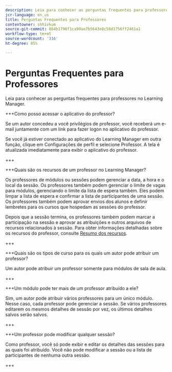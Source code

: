 ```yaml
---
description: Leia para conhecer as perguntas frequentes para professores no Learning Manager.
jcr-language: en_us
title: Perguntas Frequentes para Professores
contentowner: shhivkum
source-git-commit: 864b1796f1ca99ae7b5643e8c58d1756ff2461a1
workflow-type: tm+mt
source-wordcount: '316'
ht-degree: 85%

---
```




# Perguntas Frequentes para Professores

Leia para conhecer as perguntas frequentes para professores no Learning Manager.

+++Como posso acessar o aplicativo do professor?

Se um autor concedeu a você privilégios de professor, você receberá um e-mail juntamente com um link para fazer logon no aplicativo do professor.

Se você já estiver conectado ao aplicativo do Learning Manager em outra função, clique em Configurações de perfil e selecione Professor. A tela é atualizada imediatamente para exibir o aplicativo do professor.

+++

+++Quais são os recursos de um professor no Learning Manager?

Os professores de módulos ou sessões podem gerenciar a data, a hora e o local da sessão. Os professores também podem gerenciar o limite de vagas para módulos, gerenciando o limite da lista de espera também. Eles podem limpar a lista de espera e confirmar a lista de participantes de uma sessão. Os professores também podem aprovar envios dos alunos e definir lembretes para os cursos que hospedam as sessões do professor.

Depois que a sessão termina, os professores também podem marcar a participação na sessão e aprovar as atribuições e outros arquivos de recursos relacionados à sessão. Para obter informações detalhadas sobre os recursos do professor, consulte [Resumo dos recursos](feature-summary/modules.md).

+++

+++Quais são os tipos de curso para os quais um autor pode atribuir um professor?

Um autor pode atribuir um professor somente para módulos de sala de aula.

+++

+++Um módulo pode ter mais de um professor atribuído a ele?

Sim, um autor pode atribuir vários professores para um único módulo. Nesse caso, cada professor pode gerenciar a sessão. Se vários professores editarem os mesmos detalhes de sessão por vez, os últimos detalhes salvos serão salvos.

+++

+++Um professor pode modificar qualquer sessão?

Como professor, você só pode exibir e editar os detalhes das sessões para as quais foi atribuído. Você não pode modificar a sessão ou a lista de participantes de nenhuma outra sessão.

+++

